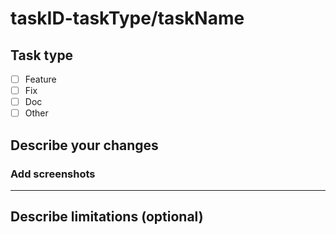 # taskID-taskType/taskName

## Task type

- [ ] Feature
- [ ] Fix
- [ ] Doc
- [ ] Other

## Describe your changes

### Add screenshots

---

## Describe limitations (optional)

